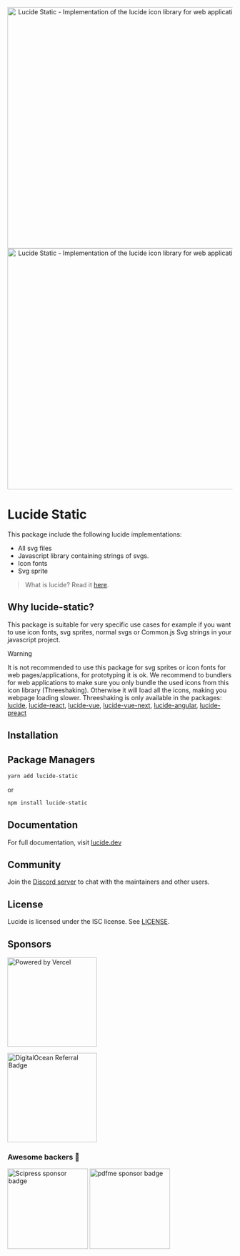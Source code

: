 <p align="center">
  <a href="https://github.com/lucide-icons/lucide#gh-light-mode-only">
    <img src="https://lucide.dev/package-logos/lucide-static.svg#gh-light-mode-only" alt="Lucide Static - Implementation of the lucide icon library for web applications." width="540">
  </a>
  <a href="https://github.com/lucide-icons/lucide#gh-dark-mode-only">
    <img src="https://lucide.dev/package-logos/dark/lucide-static.svg#gh-dark-mode-only" alt="Lucide Static - Implementation of the lucide icon library for web applications." width="540">
  </a>
</p>


# Lucide Static

This package include the following lucide implementations:

- All svg files
- Javascript library containing strings of svgs.
- Icon fonts
- Svg sprite

> What is lucide? Read it [here](https://github.com/lucide-icons/lucide#what-is-lucide).

## Why lucide-static?

This package is suitable for very specific use cases for example if you want to use icon fonts, svg sprites, normal svgs or Common.js Svg strings in your javascript project.

> [!WARNING]
> It is not recommended to use this package for svg sprites or icon fonts for web pages/applications, for prototyping it is ok. We recommend to bundlers for web applications to make sure you only bundle the used icons from this icon library (Threeshaking). Otherwise it will load all the icons, making you webpage loading slower. Threeshaking is only available in the packages: [lucide](https://github.com/lucide-icons/lucide/tree/main/packages/lucide), [lucide-react](https://github.com/lucide-icons/lucide/tree/main/packages/lucide-react), [lucide-vue](https://github.com/lucide-icons/lucide/tree/main/packages/lucide-vue), [lucide-vue-next](https://github.com/lucide-icons/lucide/tree/main/packages/lucide-vue-next), [lucide-angular](https://github.com/lucide-icons/lucide/tree/main/packages/lucide-angular), [lucide-preact](https://github.com/lucide-icons/lucide/tree/main/packages/lucide-preact)

## Installation

## Package Managers

```sh
yarn add lucide-static
```

or

```sh
npm install lucide-static
```

## Documentation

For full documentation, visit [lucide.dev](https://lucide.dev/guide/packages/lucide-static)

## Community

Join the [Discord server](https://discord.gg/EH6nSts) to chat with the maintainers and other users.

## License

Lucide is licensed under the ISC license. See [LICENSE](https://lucide.dev/license).

## Sponsors

<a href="https://vercel.com?utm_source=lucide&utm_campaign=oss">
  <img src="https://lucide.dev/vercel.svg" alt="Powered by Vercel" width="200" />
</a>

<a href="https://www.digitalocean.com/?refcode=b0877a2caebd&utm_campaign=Referral_Invite&utm_medium=Referral_Program&utm_source=badge"><img src="https://lucide.dev/digitalocean.svg" width="200" alt="DigitalOcean Referral Badge" /></a>

### Awesome backers 🍺

<a href="https://www.scipress.io?utm_source=lucide"><img src="https://lucide.dev/sponsors/scipress.svg" width="180" alt="Scipress sponsor badge" /></a>
<a href="https://github.com/pdfme/pdfme"><img src="https://lucide.dev/sponsors/sponsors/pdfme.svg" width="180" alt="pdfme sponsor badge" /></a>

